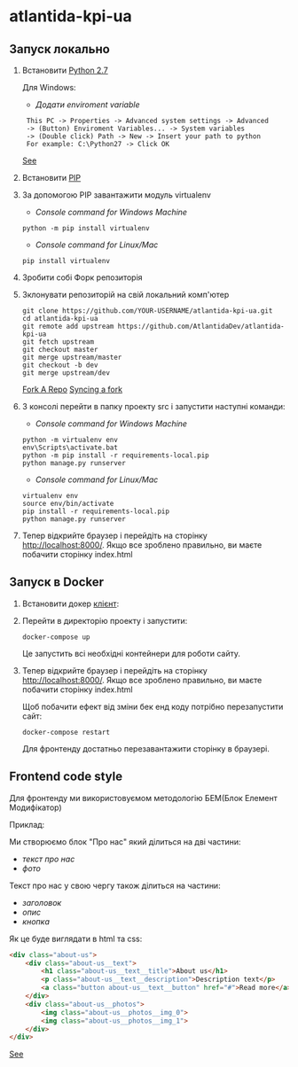 # atlantida-kpi-ua

## Запуск локально

1. Встановити [Python 2.7](https://www.python.org/downloads/)
   
   Для Windows:
   - *Додати enviroment variable*
   ```
    This PC -> Properties -> Advanced system settings -> Advanced
	-> (Button) Enviroment Variables... -> System variables 
	-> (Double click) Path -> New -> Insert your path to python
	For example: C:\Python27 -> Click OK
    ```
	[See](https://www.nextofwindows.com/how-to-addedit-environment-variables-in-windows-7)
   
2. Встановити [PIP](https://pip.pypa.io/en/stable/installing/)
3. За допомогою PIP завантажити модуль virtualenv

    - *Console command for Windows Machine*
    ```commandline
    python -m pip install virtualenv
    ```
    
    - *Console command for Linux/Mac*
    ```commandline
    pip install virtualenv
    ```

4. Зробити собі Форк репозиторія
5. Зклонувати репозиторій на свій локальний комп'ютер
	
	```commandline
	git clone https://github.com/YOUR-USERNAME/atlantida-kpi-ua.git
    cd atlantida-kpi-ua
	git remote add upstream https://github.com/AtlantidaDev/atlantida-kpi-ua
	git fetch upstream
	git checkout master
	git merge upstream/master
	git checkout -b dev
	git merge upstream/dev
    ```
	
	[Fork A Repo](https://help.github.com/articles/fork-a-repo/)
	[Syncing a fork](https://help.github.com/articles/syncing-a-fork/)

6. З консолі перейти в папку проекту src і запустити наступні команди:
    
    - *Console command for Windows Machine*
    ```commandline
    python -m virtualenv env
    env\Scripts\activate.bat
    python -m pip install -r requirements-local.pip
    python manage.py runserver
    ```

    - *Console command for Linux/Mac*
    ```commandline
    virtualenv env
    source env/bin/activate
    pip install -r requirements-local.pip
    python manage.py runserver
    ```
7. Тепер відкрийте браузер і перейдіть на сторінку
    [http://localhost:8000/](http://localhost:8000/).
    Якщо все зроблено правильно, ви маєте побачити сторінку index.html

## Запуск в Docker

1. Встановити докер [клієнт](https://www.docker.com/community-edition):

2. Перейти в директорію проекту і запустити:
    
    ```commandline
    docker-compose up
    ```
    
    Це запустить всі необхідні контейнери для роботи сайту.
    
3. Тепер відкрийте браузер і перейдіть на сторінку
    [http://localhost:8000/](http://localhost:8000/).
    Якщо все зроблено правильно, ви маєте побачити сторінку index.html
    
    Щоб побачити ефект від зміни бек енд коду потрібно перезапустити сайт:
    
     ```commandline
    docker-compose restart
    ```
    
    Для фронтенду достатньо перезавантажити сторінку в браузері.

## Frontend code style

Для фронтенду ми використовуємом методологію БЕМ(Блок Елемент Модифікатор)

Приклад:

Ми створюємо блок "Про нас" який ділиться на дві частини:
- *текст про нас*
- *фото*

Текст про нас у свою чергу також ділиться на частини:
- *заголовок*
- *опис*
- *кнопка*

Як це буде виглядати в html та css:
```html
<div class="about-us">
    <div class="about-us__text">
        <h1 class="about-us__text__title">About us</h1>
        <p class="about-us__text__description">Description text</p>
        <a class="button about-us__text__button" href="#">Read more</a>
    </div>
    <div class="about-us__photos">
        <img class="about-us__photos__img_0">
        <img class="about-us__photos__img_1">
    </div>
</div>
```

[See](https://ru.bem.info/methodology/key-concepts/)